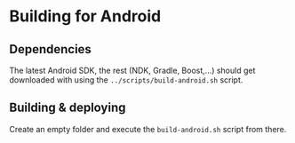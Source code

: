 # Building for Android

## Dependencies

The latest Android SDK, the rest (NDK, Gradle, Boost,...) should get downloaded
with using the `../scripts/build-android.sh` script.

## Building & deploying

Create an empty folder and execute the `build-android.sh` script
from there.
